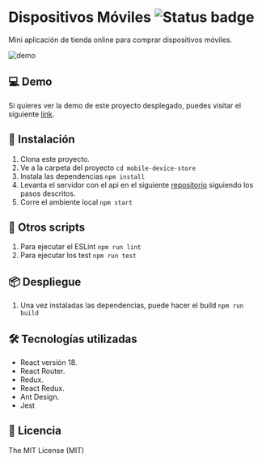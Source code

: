 # Dispositivos Móviles ![Status badge](https://img.shields.io/badge/status-in%20progress-yellow)

Mini aplicación de tienda online para comprar dispositivos móviles.

![demo](https://im.ezgif.com/tmp/ezgif-1-f1ef2e93a5.gif)

## 💻 Demo

Si quieres ver la demo de este proyecto desplegado, puedes visitar el siguiente [link](https://mobile-device-store.netlify.app/).

## 🚀 Instalación

1. Clona este proyecto.
2. Ve a la carpeta del proyecto
   `cd mobile-device-store`
3. Instala las dependencias
   `npm install`
4. Levanta el servidor con el api en el siguiente [repositorio](https://github.com/Kiswari10/server) siguiendo los pasos descritos.
5. Corre el ambiente local
   `npm start`

## 🔧 Otros scripts

1. Para ejecutar el ESLint
   `npm run lint`
2. Para ejecutar los test
   `npm run test`

## 📦 Despliegue

1. Una vez instaladas las dependencias, puede hacer el build
   `npm run build`

## 🛠 Tecnologías utilizadas

- React versión 18.
- React Router.
- Redux.
- React Redux.
- Ant Design.
- Jest

## 📄 Licencia

The MIT License (MIT)
